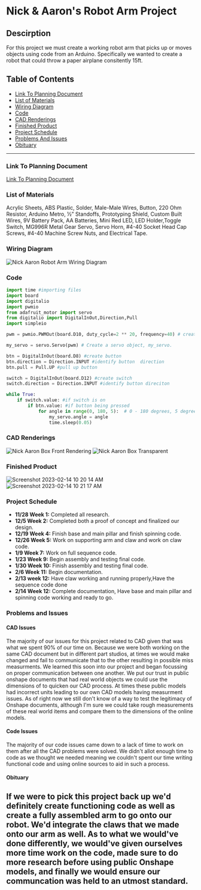 # Nick & Aaron's Robot Arm Project
  ## Descirption
  For this project we must create a working robot arm that picks up or moves objects using code from an Arduino. Specifically we wanted to create a robot that could        throw a paper airplane consitently 15ft.

## Table of Contents
* [Link To Planning Document](#Link-To-Planning-Document)
* [List of Materials](#List-of-Materials)
* [Wiring Diagram](#Wiring-Diagram)
* [Code](#Code)
* [CAD Renderings](#CAD-Renderings)
* [Finished Product](#Finished-Product)
* [Project Schedule](#Project-Schedule)
* [Problems And Issues](#Problems-And-Issues)
* [Obituary](#Obituary)
---

### Link To Planning Document
  [Link To Planning Document](https://docs.google.com/document/d/17YDV7t57pZ85mQmOJNlsC8A8yKnT_Qs7Ie4sjMxX9nk/edit)
  
### List of Materials
  Acrylic Sheets, ABS Plastic, Solder, Male-Male Wires, Button, 220 Ohm Resistor, Arduino Metro, ½” Standoffs, Prototyping Shield, Custom Built Wires, 9V Battery Pack, AA Batteries, Mini Red LED, LED Holder,Toggle Switch, MG996R Metal Gear Servo, Servo Horn, #4-40 Socket Head Cap Screws, #4-40 Machine Screw Nuts, and Electrical Tape.

### Wiring Diagram 
![Nick   Aaron Robot Arm Wiring Diagram](https://user-images.githubusercontent.com/91289646/218571097-c64b1c0c-d430-4d5d-9718-90f53add36ee.PNG)

### Code
```python
import time #importing files
import board
import digitalio
import pwmio
from adafruit_motor import servo
from digitalio import DigitalInOut,Direction,Pull
import simpleio

pwm = pwmio.PWMOut(board.D10, duty_cycle=2 ** 20, frequency=40) # create a PWMOut object on Pin 9.

my_servo = servo.Servo(pwm) # Create a servo object, my_servo.

btn = DigitalInOut(board.D8) #create button 
btn.direction = Direction.INPUT #identify button  direction
btn.pull = Pull.UP #pull up button 

switch = DigitalInOut(board.D12) #create switch
switch.direction = Direction.INPUT #identify button direciton

while True:
    if switch.value: #if switch is on
        if btn.value: #if button being pressed
            for angle in range(0, 180, 5):  # 0 - 180 degrees, 5 degrees at a time forward. #turn 180 degrees 5 degrees at a time
                my_servo.angle = angle
                time.sleep(0.05)
``` 

### CAD Renderings
![Nick   Aaron Box Front Rendering](https://user-images.githubusercontent.com/91289646/218838529-44cd4cfe-a749-42f7-ad30-3a955038aae8.PNG)
![Nick   Aaron Box Transparent](https://user-images.githubusercontent.com/91289646/218838518-d366655b-7db6-4df0-8b9a-95e480e584b1.PNG)


### Finished Product
![Screenshot 2023-02-14 10 20 14 AM](https://user-images.githubusercontent.com/91289646/218780479-2df16a67-2c3b-427f-a2b0-c2ed91c32739.png)
![Screenshot 2023-02-14 10 21 17 AM](https://user-images.githubusercontent.com/91289646/218780777-2d684f8b-5388-4154-8460-23c26740e8b0.png)

### Project Schedule
* <b>11/28 Week 1:</b> Completed all research.
* <b>12/5 Week 2:</b> Completed both a proof of concept and finalized our design.
* <b>12/19 Week 4:</b> Finish base and main pillar and finish spinning code.
* <b>12/26 Week 5:</b> Work on supporting arm and claw and work on claw code.
* <b>1/9 Week 7:</b> Work on full sequence code.
* <b>1/23 Week 9:</b> Begin assembly and testing final code.
* <b>1/30 Week 10:</b> Finish assembly and testing final code.
* <b>2/6 Week 11:</b> Begin documentation.
* <b>2/13 week 12:</b> Have claw working and running properly,Have the sequence code done 
* <b>2/14 Week 12:</b> Complete documentation, Have base and main pillar and spinning code working and ready to go.

### Problems and Issues
#### CAD Issues
The majority of our issues for this project related to CAD given that was what we spent 90% of our time on. Because we were both working on the same CAD document but in different part studios, at times we would make changed and fail to communicate that to the other resulting in possible miss measurments. We learned this soon into our project and began focussing on proper communication between one another. We put our trust in public onshape documents that had real world objects we could use the dimensions of to quicken our CAD process. At times these public models had incorrect units leading to our own CAD models having measurment issues. As of right now we still don't know of a way to test the legitimacy of Onshape documents, although I'm sure we could take rough measurements of these real world items and compare them to the dimensions of the online models.

#### Code Issues
The majority of our code issues came down to a lack of time to work on them after all the CAD problems were solved. We didn't allot enough time to code as we thought we needed meaning we couldn't spent our time writing functional code and using online sources to aid in such a process.

#### Obituary
If we were to pick this project back up we'd definitely create functioning code as well as create a fully assembled arm to go onto our robot. We'd integrate the claws that we made onto our arm as well. As to what we would've done differently, we would've given ourselves more time work on the code, made sure to do more research before using public Onshape models, and finally we would ensure our communcation was held to an utmost standard.
---
